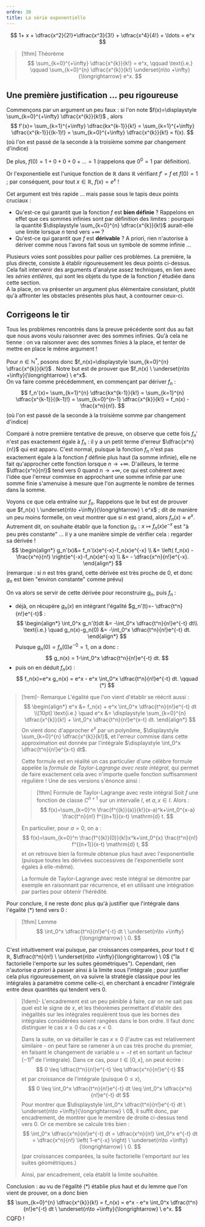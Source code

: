 ```yaml
---
ordre: 30
title: La série exponentielle
---
```


$$
1+ x + \dfrac{x^2}{2!}+\dfrac{x^3}{3!} + \dfrac{x^4}{4!} + \ldots = e^x
$$
> [!thm] Théorème
> $$
> \sum_{k=0}^{+\infty} \dfrac{x^{k}}{k!} = e^x, \qquad \text{i.e.} \qquad \sum_{k=0}^{n} \dfrac{x^{k}}{k!} \underset{n\to +\infty}{\longrightarrow} e^x.
> $$


## Une première justification ... peu rigoureuse

Commençons par un argument un peu faux : si l'on note $f(x)=\displaystyle \sum_{k=0}^{+\infty} \dfrac{x^{k}}{k!}$ , alors
$$
f'(x)= \sum_{k=1}^{+\infty} \dfrac{kx^{k-1}}{k!} = \sum_{k=1}^{+\infty} \dfrac{x^{k-1}}{(k-1)!} = \sum_{k=0}^{+\infty} \dfrac{x^{k}}{k!} = f(x).
$$
(où l'on est passé de la seconde à la troisième somme par changement d'indice)

De plus, $f(0)=1+0+0+0+\ldots = 1$ (rappelons que $0^0=1$ par définition).

Or l'exponentielle est l'unique fonction de $\mathbb{R}$ dans $\mathbb{R}$ vérifiant $f'=f$ et $f(0)=1$ ; par conséquent, pour tout $x\in \mathbb{R}$, $f(x)=e^x$ !

Cet argument est très rapide ... mais passe sous le tapis deux points cruciaux :
- Qu'est-ce qui garantit que la fonction $f$ est **bien définie** ? Rappelons en effet que ces sommes infinies sont par définition des limites : pourquoi la quantité $\displaystyle \sum_{k=0}^{n} \dfrac{x^{k}}{k!}$ aurait-elle une limite lorsque $n$ tend vers $+\infty$ ?
- Qu'est-ce qui garantit que $f$ est **dérivable** ? A priori, rien n'autorise à dériver comme nous l'avons fait sous un symbole de somme infinie ...

Plusieurs voies sont possibles pour pallier ces problèmes. La première, la plus directe, consiste à établir rigoureusement les deux points ci-dessus. Cela fait intervenir des arguments d'analyse assez techniques, en lien avec les *séries entières*, qui sont les objets du type de la fonction $f$ étudiée dans cette section.\
A la place, on va présenter un argument plus élémentaire consistant, plutôt qu'à affronter les obstacles présentés plus haut, à contourner ceux-ci.

## Corrigeons le tir

Tous les problèmes rencontrés dans la preuve précédente sont dus au fait que nous avons voulu raisonner avec des sommes infinies. Qu'à cela ne tienne : on va raisonner avec des sommes finies à la place, et tenter de mettre en place le même argument !

Pour $n\in \mathbb{N}^\ast$, posons donc $f_n(x)=\displaystyle \sum_{k=0}^{n} \dfrac{x^{k}}{k!}$ . Notre but est de prouver que $f_n(x) \ \underset{n\to +\infty}{\longrightarrow} \ e^x$.\
On va faire comme précédemment, en commençant par dériver $f_n$ :
$$
f_n'(x)= \sum_{k=1}^{n} \dfrac{kx^{k-1}}{k!} = \sum_{k=1}^{n} \dfrac{x^{k-1}}{(k-1)!} = \sum_{k=0}^{n-1} \dfrac{x^{k}}{k!} = f_n(x) - \frac{x^n}{n!}.
$$
(où l'on est passé de la seconde à la troisième somme par changement d'indice)

Comparé à notre première tentative de preuve, on observe que cette fois $f_n'$ n'est pas exactement égale à $f_n$ : il y a un petit terme d'erreur $\dfrac{x^n}{n!}$ qui est apparu. C'est normal, puisque la fonction $f_n$ n'est pas exactement égale à la fonction $f$ définie plus haut (la somme infinie), elle ne fait qu'approcher cette fonction lorsque $n\to +\infty$. D'ailleurs, le terme $\dfrac{x^n}{n!}$ tend vers 0 quand $n\to +\infty$, ce qui est cohérent avec l'idée que l'erreur commise en approchant une somme infinie par une somme finie s'amenuise à mesure que l'on augmente le nombre de termes dans la somme.


Voyons ce que cela entraîne sur $f_n$. Rappelons que le but est de prouver que $f_n(x) \ \underset{n\to +\infty}{\longrightarrow} \ e^x$ ; dit de manière un peu moins formelle, on veut montrer que si $n$ est grand, alors $f_n(x) \approx e^x$. Autrement dit, on souhaite établir que la fonction $g_n : x\mapsto f_n(x)e^{-x}$ est "à peu près constante" ... il y a une manière simple de vérifier cela : regarder sa dérivée !
$$
\begin{align*}
g_n'(x)&= f_n'(x)e^{-x}-f_n(x)e^{-x} \\
&=  \left( f_n(x) - \frac{x^n}{n!} \right)e^{-x}-f_n(x)e^{-x} \\
&= - \dfrac{x^n}{n!}e^{-x}.
\end{align*}
$$
(remarque : si $n$ est très grand, cette dérivée est très proche de 0, et donc $g_n$ est bien "environ constante" comme prévu)

On va alors se servir de cette dérivée pour reconstruire $g_n$, puis $f_n$ :
- déjà, on récupère $g_n(x)$ en intégrant l'égalité $g_n'(t)=- \dfrac{t^n}{n!}e^{-t}$ :
$$
\begin{align*}
\int_0^x g_n'(t)dt &= -\int_0^x \dfrac{t^n}{n!}e^{-t} dt\\
\text{i.e.}  \quad g_n(x)-g_n(0) &= -\int_0^x \dfrac{t^n}{n!}e^{-t} dt.
\end{align*}
$$
Puisque $g_n(0)=f_n(0)e^{-0} = 1$, on a donc :
$$
g_n(x) = 1-\int_0^x \dfrac{t^n}{n!}e^{-t} dt.
$$
- puis on en déduit $f_n(x)$ :
$$
f_n(x)=e^x g_n(x) = e^x - e^x \int_0^x \dfrac{t^n}{n!}e^{-t} dt. \qquad (*)
$$


> [!rem]- Remarque
> L'égalité que l'on vient d'établir se réécrit aussi :
> $$
> \begin{align*}
> e^x &= f_n(x) + e^x \int_0^x \dfrac{t^n}{n!}e^{-t} dt \\[10pt]
> \text{i.e.} \quad e^x &= \displaystyle \sum_{k=0}^{n} \dfrac{x^{k}}{k!} + \int_0^x \dfrac{t^n}{n!}e^{x-t} dt.
> \end{align*}
> $$
> On vient donc d'approcher $e^x$ par un polynôme, $\displaystyle \sum_{k=0}^{n} \dfrac{x^{k}}{k!}$, et l'erreur commise dans cette approximation est donnée par l'intégrale $\displaystyle \int_0^x \dfrac{t^n}{n!}e^{x-t} dt$.
> 
> Cette formule est en réalité un cas particulier d'une célèbre formule appelée la *formule de Taylor-Lagrange avec reste intégral*, qui permet de faire exactement cela avec n'importe quelle fonction suffisamment régulière ! Une de ses versions s'énonce ainsi :
> > [!thm] Formule de Taylor-Lagrange avec reste intégral
> > Soit $f$ une fonction de classe $C^{n+1}$ sur un intervalle $I$, et $a,x\in I$. Alors :
> > $$
> > f(x)=\sum_{k=0}^n \frac{f^{(k)}(a)}{k!}(x-a)^k+\int_0^{x-a} \frac{t^n}{n!} f^{(n+1)}(x-t) \mathrm{d} t.
> > $$
> 
> En particulier, pour $a=0$, on a :
> $$
> f(x)=\sum_{k=0}^n \frac{f^{(k)}(0)}{k!}x^k+\int_0^{x} \frac{t^n}{n!} f^{(n+1)}(x-t) \mathrm{d} t,
> $$
> et on retrouve bien la formule obtenue plus haut avec l'exponentielle (puisque toutes les dérivées successives de l'exponentielle sont égales à elle-même).
> 
> La formule de Taylor-Lagrange avec reste intégral se démontre par exemple en raisonnant par récurrence, et en utilisant une intégration par parties pour obtenir l'hérédité.


<!--
 $$
> > f(x)=\sum_{k=0}^n \frac{f^{(k)}(a)}{k!}(x-a)^k+\int_a^x \frac{(x-t)^n}{n!} f^{(n+1)}(t) \mathrm{d} t
> > $$
-->


Pour conclure, il ne reste donc plus qu'à justifier que l'intégrale dans l'égalité $(*)$ tend vers 0 :

> [!thm] Lemme
> $$
> \int_0^x \dfrac{t^n}{n!}e^{-t} dt \ \underset{n\to +\infty}{\longrightarrow} \ 0.
> $$

C'est intuitivement vrai puisque, par croissances comparées, pour tout $t\in \mathbb{R}$, $\dfrac{t^n}{n!} \ \underset{n\to +\infty}{\longrightarrow} \ 0$ ("la factorielle l'emporte sur les suites géométriques"). Cependant, rien n'autorise *a priori* à passer ainsi à la limite sous l'intégrale ; pour justifier cela plus rigoureusement, on va suivre la stratégie classique pour les intégrales à paramètre comme celle-ci, en cherchant à encadrer l'intégrale entre deux quantités qui tendent vers 0.

> [!dem]-
> L'encadrement est un peu pénible à faire, car on ne sait pas quel est le signe de $x$, et les théorèmes permettant d'établir des inégalités sur les intégrales requièrent tous que les bornes des intégrales considérées soient rangées dans le bon ordre. Il faut donc distinguer le cas $x\geq 0$ du cas $x<0$.
> 
> Dans la suite, on va détailler le cas $x\geq 0$ (l'autre cas est relativement similaire - on peut faire se ramener à un cas très proche du premier, en faisant le changement de variable $u=-t$ et en sortant un facteur $(-1)^n$ de l'intégrale). Dans ce cas, pour $t\in [0,x]$, on peut écrire :
> $$
> 0 \leq \dfrac{t^n}{n!}e^{-t} \leq \dfrac{x^n}{n!}e^{-t}
> $$
> et par croissance de l'intégrale (puisque $0\leq x$),
> $$
> 0 \leq \int_0^x \dfrac{t^n}{n!}e^{-t} dt \leq \int_0^x \dfrac{x^n}{n!}e^{-t} dt
> $$
> Pour montrer que $\displaystyle \int_0^x \dfrac{t^n}{n!}e^{-t} dt \ \underset{n\to +\infty}{\longrightarrow} \ 0$, il suffit donc, par encadrement, de montrer que le membre de droite ci-dessus tend vers 0. Or ce membre se calcule très bien :
> $$
> \int_0^x \dfrac{x^n}{n!}e^{-t} dt =  \dfrac{x^n}{n!} \int_0^x e^{-t} dt = \dfrac{x^n}{n!} \left( 1-e^{-x} \right) \ \underset{n\to +\infty}{\longrightarrow} \  0.
> $$
> (par croissances comparées, la suite factorielle l'emportant sur les suites géométriques.)
> 
> Ainsi, par encadrement, cela établit la limite souhaitée.

Conclusion : au vu de l'égalité $(*)$ établie plus haut et du lemme que l'on vient de prouver, on a donc bien
$$
\sum_{k=0}^{n} \dfrac{x^{k}}{k!} = f_n(x) =  e^x - e^x \int_0^x \dfrac{t^n}{n!}e^{-t} dt \ \underset{n\to +\infty}{\longrightarrow} \  e^x.
$$
CQFD !